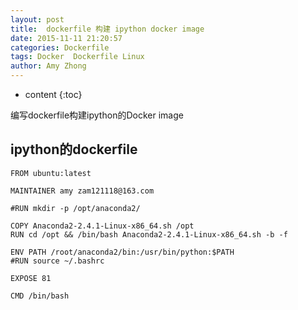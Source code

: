 ```yaml
---
layout: post
title:  dockerfile 构建 ipython docker image
date: 2015-11-11 21:20:57
categories: Dockerfile
tags: Docker  Dockerfile Linux
author: Amy Zhong
---
```


* content
{:toc}

编写dockerfile构建ipython的Docker image




## ipython的dockerfile

```
FROM ubuntu:latest

MAINTAINER amy zam121118@163.com

#RUN mkdir -p /opt/anaconda2/

COPY Anaconda2-2.4.1-Linux-x86_64.sh /opt
RUN cd /opt && /bin/bash Anaconda2-2.4.1-Linux-x86_64.sh -b -f

ENV PATH /root/anaconda2/bin:/usr/bin/python:$PATH
#RUN source ~/.bashrc

EXPOSE 81

CMD /bin/bash

```